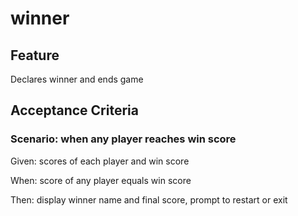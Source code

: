 # winner

## Feature

Declares winner and ends game

## Acceptance Criteria

### Scenario: when any player reaches win score

Given: scores of each player and win score

When: score of any player equals win score

Then: display winner name and final score,
prompt to restart or exit

